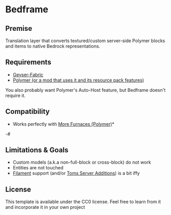 # Bedframe

## Premise

Translation layer that converts textured/custom server-side Polymer blocks and items to native Bedrock representations.

## Requirements

- [Geyser-Fabric](https://geysermc.org/download)
- [Polymer (or a mod that uses it and its resource pack features)](https://modrinth.com/mod/polymer)

You also probably want Polymer's Auto-Host feature, but Bedframe doesn't require it.

## Compatibility

- Works perfectly with [More Furnaces (Polymer)](https://modrinth.com/mod/morefurnaces)*

-#

## Limitations & Goals

- Custom models (a.k.a non-full-block or cross-block) do not work
- Entities are not touched
- [Filament](https://github.com/tomalbrc/filament/tree/main) support (and/or [Toms Server Additions](https://modrinth.com/mods?q=Tom%27s+Server+Additions)) is a bit iffy

## License

This template is available under the CC0 license. Feel free to learn from it and incorporate it in your own project